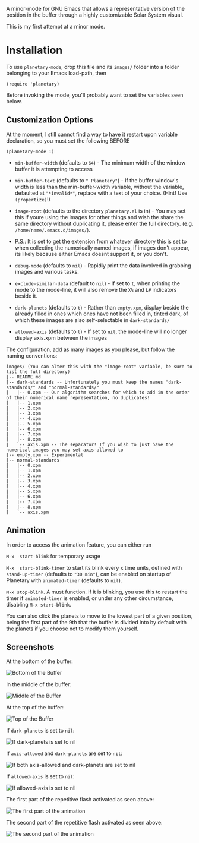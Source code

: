 A minor-mode for GNU Emacs that allows a representative version of the position in the buffer through a highly customizable Solar System visual.

This is my first attempt at a minor mode.

# Installation

To use `planetary-mode`, drop this file and its `images/` folder into a folder belonging to your Emacs load-path, then

```(require 'planetary)```

Before invoking the mode, you'll probably want to set the variables seen below.

## Customization Options

At the moment, I still cannot find a way to have it restart upon variable declaration, so you must set the following BEFORE

`(planetary-mode 1)`

* `min-buffer-width` (defaults to `64`) - The minimum width of the window buffer it is attempting to access 

* `min-buffer-text` (defaults to `" Planetary"`) - If the buffer window's width is less than the min-buffer-width variable, without the variable, defaulted at `"*invalid*"`, replace with a text of your choice. (Hint! Use `(propertize)`!)

* `image-root` (defaults to the directory `planetary.el` is in) - You may set this if youre using the images for other things and wish the share the same directory without duplicating it, please enter the full directory. (e.g. `/home/name/.emacs.d/images/`).
* P.S.: It is set to get the extension from whatever directory this is set to when collecting the numerically named images, if images don't appear, its likely because either Emacs doesnt support it, or you don't.

* `debug-mode` (defaults to `nil`) - Rapidly print the data involved in grabbing images and various tasks.

* `exclude-similar-data` (default to `nil`) - If set to `t`, when printing the mode to the mode-line, it will also remove the `X%` and `L#` indicators beside it.

* `dark-planets` (defaults to `t`) - Rather than `empty.xpm`, display beside the already filled in ones which ones have not been filled in, tinted dark, of which these images are also self-selectable in `dark-standards/`

* `allowed-axis` (defaults to `t`) - If set to `nil`, the mode-line will no longer display axis.xpm between the images

The configuration, add as many images as you please, but follow the naming conventions:

```
images/ (You can alter this with the "image-root" variable, be sure to list the full directory)
|-- README.md
|-- dark-standards -- Unfortunately you must keep the names "dark-standards/" and "normal-standards/"
|   |-- 0.xpm -- Our algorithm searches for which to add in the order of their numerical name representation, no duplicates!
|   |-- 1.xpm
|   |-- 2.xpm
|   |-- 3.xpm
|   |-- 4.xpm
|   |-- 5.xpm
|   |-- 6.xpm
|   |-- 7.xpm
|   |-- 8.xpm
|   `-- axis.xpm -- The separator! If you wish to just have the numerical images you may set axis-allowed to 
|-- empty.xpm -- Experimental
|-- normal-standards
|   |-- 0.xpm
|   |-- 1.xpm
|   |-- 2.xpm
|   |-- 3.xpm
|   |-- 4.xpm
|   |-- 5.xpm
|   |-- 6.xpm
|   |-- 7.xpm
|   |-- 8.xpm
|   `-- axis.xpm
```

## Animation

In order to access the animation feature, you can either run

```M-x  start-blink``` for temporary usage

```M-x  start-blink-timer``` to start its blink every x time units, defined with `stand-up-timer` (defaults to `"30 min"`), can be enabled on startup of Planetary with `animated-timer` (defaults to `nil`).

```M-x stop-blink```. A must function. If it is blinking, you use this to restart the timer if `animated-timer` is enabled, or under any other circumstance, disabling `M-x start-blink`.

You can also click the planets to move to the lowest part of a given position, being the first part of the 9th that the buffer is divided into by default with the planets if you choose not to modify them yourself.

## Screenshots

At the bottom of the buffer:

![Bottom of the Buffer](./screenshots/buffer-bottom.png)

In the middle of the buffer:

![Middle of the Buffer](./screenshots/mid-buffer.png)

At the top of the buffer:

![Top of the Buffer](./screenshots/top-buffer.png)

If `dark-planets` is set to `nil`:

![If dark-planets is set to nil](./screenshots/dark-planets-nil.png)

If `axis-allowed` and `dark-planets` are set to `nil`:

![If both axis-allowed and dark-planets are set to nil](./screenshots/axis-dark-nil.png)

If `allowed-axis` is set to `nil`:

![If allowed-axis is set to nil](./screenshots/allowed-axis-nil.png)

The first part of the repetitive flash activated as seen above:

![The first part of the animation](./screenshots/normal-flash.png)

The second part of the repetitive flash activated as seen above:

![The second part of the animation](./screenshots/contrasted-flash.png)
